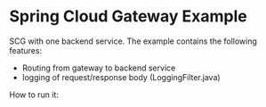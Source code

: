 Spring Cloud Gateway Example
===============================

SCG with one backend service. The example contains the following features:
* Routing from gateway to backend service
* logging of request/response body (LoggingFilter.java)

How to run it:
